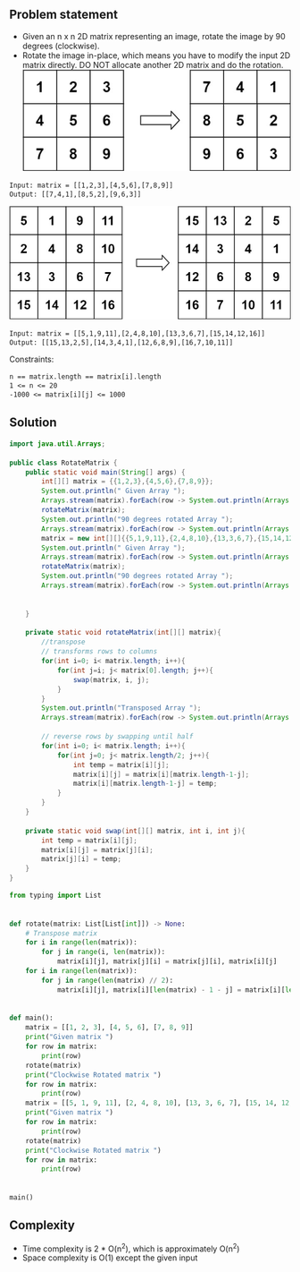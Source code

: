 ## Problem statement
- Given an n x n 2D matrix representing an image, rotate the image by 90 degrees (clockwise).
- Rotate the image in-place, which means you have to modify the input 2D matrix directly. DO NOT allocate another 2D matrix and do the rotation.
![Matrix 1 image](./matrix1.jpeg)
```
Input: matrix = [[1,2,3],[4,5,6],[7,8,9]]
Output: [[7,4,1],[8,5,2],[9,6,3]]
```
![Matrix 1 image](./matrix2.jpeg)
```
Input: matrix = [[5,1,9,11],[2,4,8,10],[13,3,6,7],[15,14,12,16]]
Output: [[15,13,2,5],[14,3,4,1],[12,6,8,9],[16,7,10,11]]
```
Constraints:
```
n == matrix.length == matrix[i].length
1 <= n <= 20
-1000 <= matrix[i][j] <= 1000
```

## Solution
```java
import java.util.Arrays;

public class RotateMatrix {
    public static void main(String[] args) {
        int[][] matrix = {{1,2,3},{4,5,6},{7,8,9}};
        System.out.println(" Given Array ");
        Arrays.stream(matrix).forEach(row -> System.out.println(Arrays.toString(row)));
        rotateMatrix(matrix);
        System.out.println("90 degrees rotated Array ");
        Arrays.stream(matrix).forEach(row -> System.out.println(Arrays.toString(row)));
        matrix = new int[][]{{5,1,9,11},{2,4,8,10},{13,3,6,7},{15,14,12,16}};
        System.out.println(" Given Array ");
        Arrays.stream(matrix).forEach(row -> System.out.println(Arrays.toString(row)));
        rotateMatrix(matrix);
        System.out.println("90 degrees rotated Array ");
        Arrays.stream(matrix).forEach(row -> System.out.println(Arrays.toString(row)));


    }

    private static void rotateMatrix(int[][] matrix){
        //transpose
        // transforms rows to columns
        for(int i=0; i< matrix.length; i++){
            for(int j=i; j< matrix[0].length; j++){
                swap(matrix, i, j);
            }
        }
        System.out.println("Transposed Array ");
        Arrays.stream(matrix).forEach(row -> System.out.println(Arrays.toString(row)));

        // reverse rows by swapping until half
        for(int i=0; i< matrix.length; i++){
            for(int j=0; j< matrix.length/2; j++){
                int temp = matrix[i][j];
                matrix[i][j] = matrix[i][matrix.length-1-j];
                matrix[i][matrix.length-1-j] = temp;
            }
        }
    }

    private static void swap(int[][] matrix, int i, int j){
        int temp = matrix[i][j];
        matrix[i][j] = matrix[j][i];
        matrix[j][i] = temp;
    }
}
```
```python
from typing import List


def rotate(matrix: List[List[int]]) -> None:
    # Transpose matrix
    for i in range(len(matrix)):
        for j in range(i, len(matrix)):
            matrix[i][j], matrix[j][i] = matrix[j][i], matrix[i][j]
    for i in range(len(matrix)):
        for j in range(len(matrix) // 2):
            matrix[i][j], matrix[i][len(matrix) - 1 - j] = matrix[i][len(matrix) - 1 - j], matrix[i][j]


def main():
    matrix = [[1, 2, 3], [4, 5, 6], [7, 8, 9]]
    print("Given matrix ")
    for row in matrix:
        print(row)
    rotate(matrix)
    print("Clockwise Rotated matrix ")
    for row in matrix:
        print(row)
    matrix = [[5, 1, 9, 11], [2, 4, 8, 10], [13, 3, 6, 7], [15, 14, 12, 16]]
    print("Given matrix ")
    for row in matrix:
        print(row)
    rotate(matrix)
    print("Clockwise Rotated matrix ")
    for row in matrix:
        print(row)


main()
```

## Complexity

- Time complexity is 2 * O(n<sup>2</sup>), which is approximately O(n<sup>2</sup>)
- Space complexity is O(1) except the given input